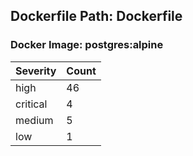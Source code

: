 ## Dockerfile Path: Dockerfile

### Docker Image: postgres:alpine
| Severity | Count |
|----------|-------|
| high | 46 |
| critical | 4 |
| medium | 5 |
| low | 1 |